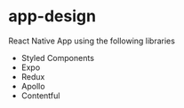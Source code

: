 # app-design

React Native App using the following libraries

- Styled Components
- Expo
- Redux
- Apollo
- Contentful